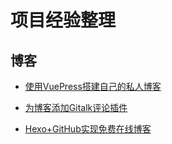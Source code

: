 <!--
 * @Description: 个人项目经验整理
 * @Date: 2019-09-04 16:08:30
 * @LastEditors: phoebus
 * @LastEditTime: 2019-10-08 09:40:53
 -->

# 项目经验整理

## 博客

* [使用VuePress搭建自己的私人博客](开发积累/项目经验/博客/使用VuePress搭建自己的私人博客.md)

* [为博客添加Gitalk评论插件](开发积累/项目经验/博客/为博客添加Gitalk评论插件.md)

* [Hexo+GitHub实现免费在线博客](开发积累/项目经验/博客/hexo/Hexo+GitHub实现免费在线博客.md)
